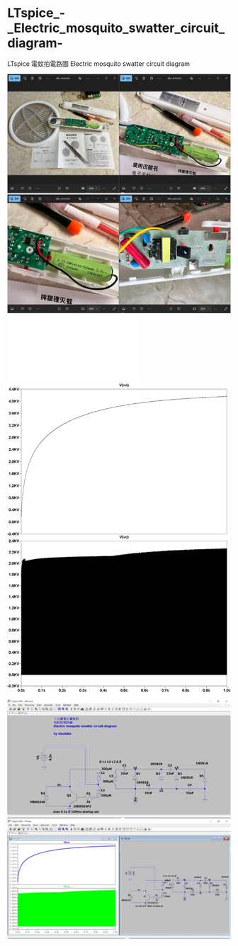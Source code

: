 # LTspice_-_Electric_mosquito_swatter_circuit_diagram-
LTspice 電蚊拍電路圖 Electric mosquito swatter circuit diagram 


![10圓包含了啥.JPG](10圓包含了啥.JPG)    
![4056_14500_bat.JPG](4056_14500_bat.JPG)    
![HV.asc](HV.asc)    
![plot.jpg](plot.jpg)    
![schematic2.JPG](schematic2.JPG)    
![schematic.JPG](schematic.JPG)    
![]()    
![]()    
![]()    


